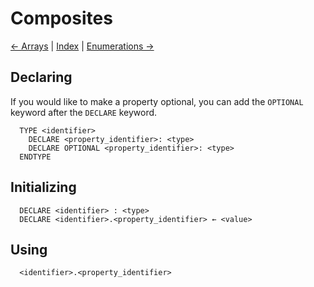 # Composites

[← Arrays](./arrays.md) | [Index](./index.md) | [Enumerations →](./enumerations.md)

## Declaring

If you would like to make a property optional, you can add the `OPTIONAL` keyword after the `DECLARE` keyword.

```
  TYPE <identifier>
    DECLARE <property_identifier>: <type>
    DECLARE OPTIONAL <property_identifier>: <type>
  ENDTYPE
```

## Initializing

```
  DECLARE <identifier> : <type>
  DECLARE <identifier>.<property_identifier> ← <value>
```

## Using

```
  <identifier>.<property_identifier>
```